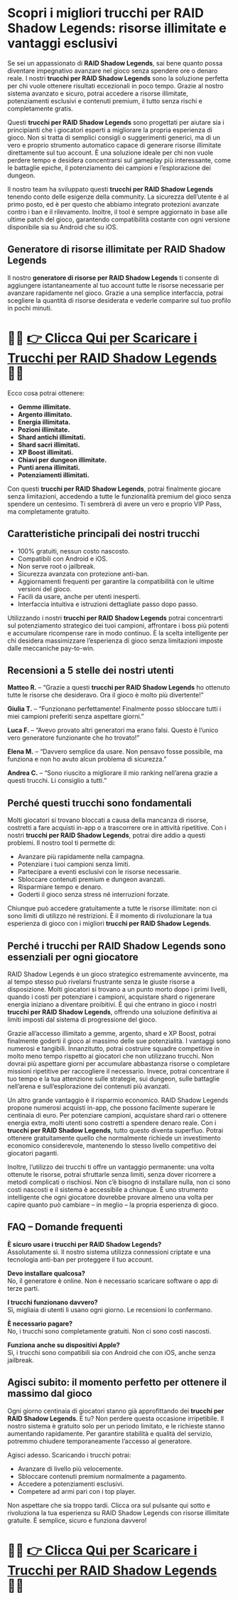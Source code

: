 <h1>Scopri i migliori trucchi per RAID Shadow Legends: risorse illimitate e vantaggi esclusivi</h1>

<p>Se sei un appassionato di <strong>RAID Shadow Legends</strong>, sai bene quanto possa diventare impegnativo avanzare nel gioco senza spendere ore o denaro reale. I nostri <strong>trucchi per RAID Shadow Legends</strong> sono la soluzione perfetta per chi vuole ottenere risultati eccezionali in poco tempo. Grazie al nostro sistema avanzato e sicuro, potrai accedere a risorse illimitate, potenziamenti esclusivi e contenuti premium, il tutto senza rischi e completamente gratis.</p>

<p>Questi <strong>trucchi per RAID Shadow Legends</strong> sono progettati per aiutare sia i principianti che i giocatori esperti a migliorare la propria esperienza di gioco. Non si tratta di semplici consigli o suggerimenti generici, ma di un vero e proprio strumento automatico capace di generare risorse illimitate direttamente sul tuo account. È una soluzione ideale per chi non vuole perdere tempo e desidera concentrarsi sul gameplay più interessante, come le battaglie epiche, il potenziamento dei campioni e l’esplorazione dei dungeon.</p>

<p>Il nostro team ha sviluppato questi <strong>trucchi per RAID Shadow Legends</strong> tenendo conto delle esigenze della community. La sicurezza dell’utente è al primo posto, ed è per questo che abbiamo integrato protezioni avanzate contro i ban e il rilevamento. Inoltre, il tool è sempre aggiornato in base alle ultime patch del gioco, garantendo compatibilità costante con ogni versione disponibile sia su Android che su iOS.</p>

<h2>Generatore di risorse illimitate per RAID Shadow Legends</h2>

<p>Il nostro <strong>generatore di risorse per RAID Shadow Legends</strong> ti consente di aggiungere istantaneamente al tuo account tutte le risorse necessarie per avanzare rapidamente nel gioco. Grazie a una semplice interfaccia, potrai scegliere la quantità di risorse desiderata e vederle comparire sul tuo profilo in pochi minuti.</p>

# 🔴🔴 **[👉 Clicca Qui per Scaricare i Trucchi per RAID Shadow Legends](https://tinyurl.com/GiochiOnTheGo)** 🔴🔴

<p>Ecco cosa potrai ottenere:</p>

<ul>
  <li><strong>Gemme illimitate.</strong></li>
  <li><strong>Argento illimitato.</strong></li>
  <li><strong>Energia illimitata.</strong></li>
  <li><strong>Pozioni illimitate.</strong></li>
  <li><strong>Shard antichi illimitati.</strong></li>
  <li><strong>Shard sacri illimitati.</strong></li>
  <li><strong>XP Boost illimitati.</strong></li>
  <li><strong>Chiavi per dungeon illimitate.</strong></li>
  <li><strong>Punti arena illimitati.</strong></li>
  <li><strong>Potenziamenti illimitati.</strong></li>
</ul>

<p>Con questi <strong>trucchi per RAID Shadow Legends</strong>, potrai finalmente giocare senza limitazioni, accedendo a tutte le funzionalità premium del gioco senza spendere un centesimo. Ti sembrerà di avere un vero e proprio VIP Pass, ma completamente gratuito.</p>

<h2>Caratteristiche principali dei nostri trucchi</h2>

<ul>
  <li>100% gratuiti, nessun costo nascosto.</li>
  <li>Compatibili con Android e iOS.</li>
  <li>Non serve root o jailbreak.</li>
  <li>Sicurezza avanzata con protezione anti-ban.</li>
  <li>Aggiornamenti frequenti per garantire la compatibilità con le ultime versioni del gioco.</li>
  <li>Facili da usare, anche per utenti inesperti.</li>
  <li>Interfaccia intuitiva e istruzioni dettagliate passo dopo passo.</li>
</ul>

<p>Utilizzando i nostri <strong>trucchi per RAID Shadow Legends</strong> potrai concentrarti sul potenziamento strategico dei tuoi campioni, affrontare i boss più potenti e accumulare ricompense rare in modo continuo. È la scelta intelligente per chi desidera massimizzare l’esperienza di gioco senza limitazioni imposte dalle meccaniche pay-to-win.</p>

<h2>Recensioni a 5 stelle dei nostri utenti</h2>

<p><strong>Matteo R.</strong> – “Grazie a questi <strong>trucchi per RAID Shadow Legends</strong> ho ottenuto tutte le risorse che desideravo. Ora il gioco è molto più divertente!”</p>
<p><strong>Giulia T.</strong> – “Funzionano perfettamente! Finalmente posso sbloccare tutti i miei campioni preferiti senza aspettare giorni.”</p>
<p><strong>Luca F.</strong> – “Avevo provato altri generatori ma erano falsi. Questo è l’unico vero generatore funzionante che ho trovato!”</p>
<p><strong>Elena M.</strong> – “Davvero semplice da usare. Non pensavo fosse possibile, ma funziona e non ho avuto alcun problema di sicurezza.”</p>
<p><strong>Andrea C.</strong> – “Sono riuscito a migliorare il mio ranking nell’arena grazie a questi trucchi. Li consiglio a tutti.”</p>

<h2>Perché questi trucchi sono fondamentali</h2>

<p>Molti giocatori si trovano bloccati a causa della mancanza di risorse, costretti a fare acquisti in-app o a trascorrere ore in attività ripetitive. Con i nostri <strong>trucchi per RAID Shadow Legends</strong>, potrai dire addio a questi problemi. Il nostro tool ti permette di:</p>

<ul>
  <li>Avanzare più rapidamente nella campagna.</li>
  <li>Potenziare i tuoi campioni senza limiti.</li>
  <li>Partecipare a eventi esclusivi con le risorse necessarie.</li>
  <li>Sbloccare contenuti premium e dungeon avanzati.</li>
  <li>Risparmiare tempo e denaro.</li>
  <li>Goderti il gioco senza stress né interruzioni forzate.</li>
</ul>

<p>Chiunque può accedere gratuitamente a tutte le risorse illimitate: non ci sono limiti di utilizzo né restrizioni. È il momento di rivoluzionare la tua esperienza di gioco con i migliori <strong>trucchi per RAID Shadow Legends</strong>.</p>

<h2>Perché i trucchi per RAID Shadow Legends sono essenziali per ogni giocatore</h2>

<p>RAID Shadow Legends è un gioco strategico estremamente avvincente, ma al tempo stesso può rivelarsi frustrante senza le giuste risorse a disposizione. Molti giocatori si trovano a un punto morto dopo i primi livelli, quando i costi per potenziare i campioni, acquistare shard o rigenerare energia iniziano a diventare proibitivi. È qui che entrano in gioco i nostri <strong>trucchi per RAID Shadow Legends</strong>, offrendo una soluzione definitiva ai limiti imposti dal sistema di progressione del gioco.</p>

<p>Grazie all’accesso illimitato a gemme, argento, shard e XP Boost, potrai finalmente goderti il gioco al massimo delle sue potenzialità. I vantaggi sono numerosi e tangibili. Innanzitutto, potrai costruire squadre competitive in molto meno tempo rispetto ai giocatori che non utilizzano trucchi. Non dovrai più aspettare giorni per accumulare abbastanza risorse o completare missioni ripetitive per raccogliere il necessario. Invece, potrai concentrare il tuo tempo e la tua attenzione sulle strategie, sui dungeon, sulle battaglie nell’arena e sull’esplorazione dei contenuti più avanzati.</p>

<p>Un altro grande vantaggio è il risparmio economico. RAID Shadow Legends propone numerosi acquisti in-app, che possono facilmente superare le centinaia di euro. Per potenziare campioni, acquistare shard rari o ottenere energia extra, molti utenti sono costretti a spendere denaro reale. Con i <strong>trucchi per RAID Shadow Legends</strong>, tutto questo diventa superfluo. Potrai ottenere gratuitamente quello che normalmente richiede un investimento economico considerevole, mantenendo lo stesso livello competitivo dei giocatori paganti.</p>

<p>Inoltre, l’utilizzo dei trucchi ti offre un vantaggio permanente: una volta ottenute le risorse, potrai sfruttarle senza limiti, senza dover ricorrere a metodi complicati o rischiosi. Non c’è bisogno di installare nulla, non ci sono costi nascosti e il sistema è accessibile a chiunque. È uno strumento intelligente che ogni giocatore dovrebbe provare almeno una volta per capire quanto può cambiare – in meglio – la propria esperienza di gioco.</p>

<h2>FAQ – Domande frequenti</h2>

<p><strong>È sicuro usare i trucchi per RAID Shadow Legends?</strong><br>
Assolutamente sì. Il nostro sistema utilizza connessioni criptate e una tecnologia anti-ban per proteggere il tuo account.</p>

<p><strong>Devo installare qualcosa?</strong><br>
No, il generatore è online. Non è necessario scaricare software o app di terze parti.</p>

<p><strong>I trucchi funzionano davvero?</strong><br>
Sì, migliaia di utenti li usano ogni giorno. Le recensioni lo confermano.</p>

<p><strong>È necessario pagare?</strong><br>
No, i trucchi sono completamente gratuiti. Non ci sono costi nascosti.</p>

<p><strong>Funziona anche su dispositivi Apple?</strong><br>
Sì, i trucchi sono compatibili sia con Android che con iOS, anche senza jailbreak.</p>

<h2>Agisci subito: il momento perfetto per ottenere il massimo dal gioco</h2>

<p>Ogni giorno centinaia di giocatori stanno già approfittando dei <strong>trucchi per RAID Shadow Legends</strong>. E tu? Non perdere questa occasione irripetibile. Il nostro sistema è gratuito solo per un periodo limitato, e le richieste stanno aumentando rapidamente. Per garantire stabilità e qualità del servizio, potremmo chiudere temporaneamente l’accesso al generatore.</p>

<p>Agisci adesso. Scaricando i trucchi potrai:</p>

<ul>
  <li>Avanzare di livello più velocemente.</li>
  <li>Sbloccare contenuti premium normalmente a pagamento.</li>
  <li>Accedere a potenziamenti esclusivi.</li>
  <li>Competere ad armi pari con i top player.</li>
</ul>

<p>Non aspettare che sia troppo tardi. Clicca ora sul pulsante qui sotto e rivoluziona la tua esperienza su RAID Shadow Legends con risorse illimitate gratuite. È semplice, sicuro e funziona davvero!</p>

# 🔴🔴 **[👉 Clicca Qui per Scaricare i Trucchi per RAID Shadow Legends](https://tinyurl.com/GiochiOnTheGo)** 🔴🔴
